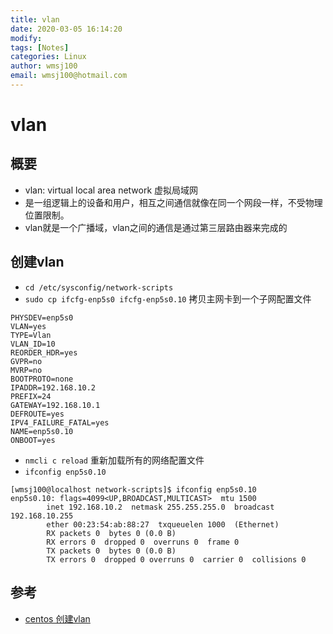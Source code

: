 ```yaml
---
title: vlan
date: 2020-03-05 16:14:20
modify: 
tags: [Notes]
categories: Linux
author: wmsj100
email: wmsj100@hotmail.com
---
```


# vlan

## 概要

- vlan: virtual local area network 虚拟局域网
- 是一组逻辑上的设备和用户，相互之间通信就像在同一个网段一样，不受物理位置限制。
- vlan就是一个广播域，vlan之间的通信是通过第三层路由器来完成的

## 创建vlan

- `cd /etc/sysconfig/network-scripts`
- `sudo cp ifcfg-enp5s0 ifcfg-enp5s0.10` 拷贝主网卡到一个子网配置文件
```ifcfg-enp5s0.10
PHYSDEV=enp5s0
VLAN=yes
TYPE=Vlan
VLAN_ID=10
REORDER_HDR=yes
GVPR=no
MVRP=no
BOOTPROTO=none
IPADDR=192.168.10.2
PREFIX=24
GATEWAY=192.168.10.1
DEFROUTE=yes
IPV4_FAILURE_FATAL=yes
NAME=enp5s0.10
ONBOOT=yes
```
- `nmcli c reload` 重新加载所有的网络配置文件
- `ifconfig enp5s0.10`
```
[wmsj100@localhost network-scripts]$ ifconfig enp5s0.10
enp5s0.10: flags=4099<UP,BROADCAST,MULTICAST>  mtu 1500
        inet 192.168.10.2  netmask 255.255.255.0  broadcast 192.168.10.255
        ether 00:23:54:ab:88:27  txqueuelen 1000  (Ethernet)
        RX packets 0  bytes 0 (0.0 B)
        RX errors 0  dropped 0  overruns 0  frame 0
        TX packets 0  bytes 0 (0.0 B)
        TX errors 0  dropped 0 overruns 0  carrier 0  collisions 0
```

## 参考

- [centos 创建vlan](https://blog.51cto.com/4153087/2089390)
